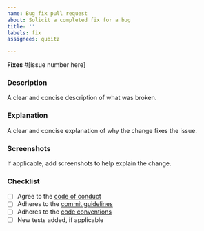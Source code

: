 ```yaml
---
name: Bug fix pull request
about: Solicit a completed fix for a bug
title: ''
labels: fix
assignees: qubitz

---
```


<!-- You can erase any parts of this template not applicable to your pull request. -->

**Fixes** #[issue number here]

### **Description**

<!-- Applicable only if no linked issue. -->
A clear and concise description of what was broken.

### **Explanation**

<!-- Applicable only if change is nontrivial. -->
A clear and concise explanation of why the change fixes the issue.

### **Screenshots**

If applicable, add screenshots to help explain the change.

### **Checklist**

* [ ] Agree to the [code of conduct]
* [ ] Adheres to the [commit guidelines]
* [ ] Adheres to the [code conventions]
* [ ] New tests added, if applicable

[code of conduct]: /CODE_OF_CONDUCT.md
[commit guidelines]: /CONTRIBUTING.md#commit-guidelines
[code conventions]: /CODE_CONVENTIONS.md
